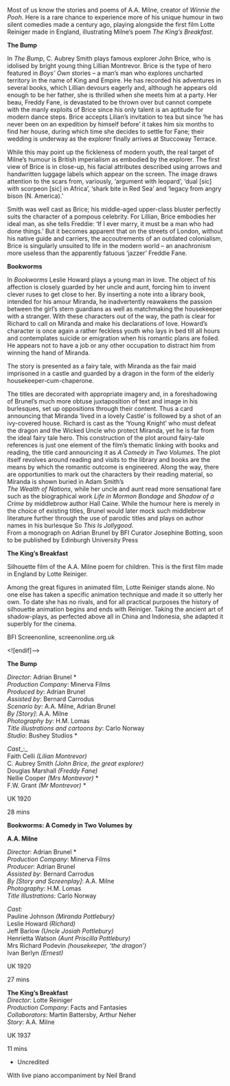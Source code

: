 

Most of us know the stories and poems of A.A. Milne, creator of _Winnie the Pooh_. Here is a rare chance to experience more of his unique humour in two silent comedies made a century ago, playing alongside the first film Lotte Reiniger made in England, illustrating Milne’s poem _The King’s Breakfast_.

**The Bump**

In _The Bump_, C. Aubrey Smith plays famous explorer John Brice, who is idolised by bright young thing Lillian Montrevor. Brice is the type of hero featured in _Boys’ Own_ stories – a man’s man who explores uncharted territory in the name of King and Empire. He has recorded his adventures in several books, which Lillian devours eagerly and, although he appears old enough to be her father, she is thrilled when she meets him at a party. Her beau, Freddy Fane, is devastated to be thrown over but cannot compete with the manly exploits of Brice since his only talent is an aptitude for modern dance steps. Brice accepts Lilian’s invitation to tea but since ‘he has never been on an expedition by himself before’ it takes him six months to find her house, during which time she decides to settle for Fane; their wedding is underway as the explorer finally arrives at Stuccoway Terrace.

While this may point up the fickleness of modern youth, the real target of Milne’s humour is British imperialism as embodied by the explorer. The first view of Brice is in close-up, his facial attributes described using arrows and handwritten luggage labels which appear on the screen. The image draws attention to the scars from, variously, ‘argument with leopard’, ‘dual [sic] with scorpeon [sic] in Africa’, ‘shark bite in Red Sea’ and ‘legacy from angry bison (N. America).’

Smith was well cast as Brice; his middle-aged upper-class bluster perfectly suits the character of a pompous celebrity. For Lillian, Brice embodies her ideal man, as she tells Freddie: ‘If I ever marry, it must be a man who had done things.’ But it becomes apparent that on the streets of London, without his native guide and carriers, the accoutrements of an outdated colonialism, Brice is singularly unsuited to life in the modern world – an anachronism more useless than the apparently fatuous ‘jazzer’ Freddie Fane.

**Bookworms**

In _Bookworms_ Leslie Howard plays a young man in love. The object of his affection is closely guarded by her uncle and aunt, forcing him to invent clever ruses to get close to her. By inserting a note into a library book, intended for his amour Miranda, he inadvertently reawakens the passion between the girl’s stern guardians as well as matchmaking the housekeeper with a stranger. With these characters out of the way, the path is clear for Richard to call on Miranda and make his declarations of love. Howard’s character is once again a rather feckless youth who lays in bed till all hours and contemplates suicide or emigration when his romantic plans are foiled. He appears not to have a job or any other occupation to distract him from winning the hand of Miranda.

The story is presented as a fairy tale, with Miranda as the fair maid imprisoned in a castle and guarded by a dragon in the form of the elderly housekeeper-cum-chaperone.

The titles are decorated with appropriate imagery and, in a foreshadowing of Brunel’s much more obtuse juxtaposition of text and image in his burlesques, set up oppositions through their content. Thus a card announcing that Miranda ‘lived in a lovely Castle’ is followed by a shot of an ivy-covered house. Richard is cast as the ‘Young Knight’ who must defeat the dragon and the Wicked Uncle who protect Miranda, yet he is far from the ideal fairy tale hero. This construction of the plot around fairy-tale references is just one element of the film’s thematic linking with books and reading, the title card announcing it as  _A Comedy in Two Volumes_. The plot itself revolves around reading and visits to the library and books are the means by which the romantic outcome is engineered. Along the way, there are opportunities to mark out the characters by their reading material, so Miranda is shown buried in Adam Smith’s  
_The Wealth of Nations_, while her uncle and aunt read more sensational fare such as the biographical work _Life in Mormon Bondage_ and _Shadow of a Crime_ by middlebrow author Hall Caine. While the humour here is merely in the choice of existing titles, Brunel would later mock such middlebrow literature further through the use of parodic titles and plays on author names in his burlesque So _This Is Jollygood_.  
From a monograph on Adrian Brunel by BFI Curator Josephine Botting, soon to be published by Edinburgh University Press

**The King’s Breakfast**

Silhouette film of the A.A. Milne poem for children. This is the first film made in England by Lotte Reiniger.

Among the great figures in animated film, Lotte Reiniger stands alone. No one else has taken a specific animation technique and made it so utterly her own. To date she has no rivals, and for all practical purposes the history of silhouette animation begins and ends with Reiniger. Taking the ancient art of shadow-plays, as perfected above all in China and Indonesia, she adapted it superbly for the cinema.

BFI Screenonline, screenonline.org.uk

<![endif]-->

**The Bump**

_Director_: Adrian Brunel *  
_Production Company_: Minerva Films  
_Produced by_: Adrian Brunel  
_Assisted by_: Bernard Carrodus  
_Scenario by_: A.A. Milne, Adrian Brunel  
_By [Story]_: A.A. Milne  
_Photography by_: H.M. Lomas  
_Title illustrations and cartoons by_: Carlo Norway  
_Studio_: Bushey Studios *

_Cast__:_  
Faith Celli _(Lilian Montrevor)_  
C. Aubrey Smith _(John Brice, the great explorer)_  
Douglas Marshall _(Freddy Fane)_  
Nellie Cooper _(Mrs Montrevor)_ *  
F.W. Grant _(Mr Montrevor)_ *

UK 1920

28 mins

**Bookworms: A Comedy in Two Volumes by**

**A.A. Milne**

_Director_: Adrian Brunel *  
_Production Company_: Minerva Films  
_Producer_: Adrian Brunel  
_Assisted by_: Bernard Carrodus  
_By [Story and Screenplay]_: A.A. Milne  
_Photography_: H.M. Lomas  
_Title Illustrations_: Carlo Norway

_Cast:_  
Pauline Johnson _(Miranda Pottlebury)_  
Leslie Howard _(Richard)_  
Jeff Barlow _(Uncle Josiah Pottlebury)_  
Henrietta Watson _(Aunt Priscilla Pottlebury)_  
Mrs Richard Podevin _(housekeeper, ‘the dragon’)_  
Ivan Berlyn _(Ernest)_

UK 1920

27 mins

**The King’s Breakfast**  
_Director_: Lotte Reiniger  
_Production Company_: Facts and Fantasies  
_Collaborators_: Martin Battersby, Arthur Neher  
_Story_: A.A. Milne

UK 1937

11 mins

* Uncredited

With live piano accompaniment by Neil Brand
<!--stackedit_data:
eyJoaXN0b3J5IjpbLTEzODg5MTMxMTJdfQ==
-->